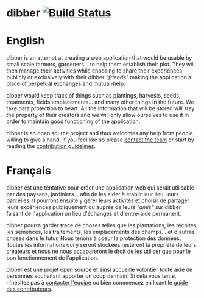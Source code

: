 dibber [![Build Status](https://secure.travis-ci.org/dibber-org/dibber.png?branch=master)](http://travis-ci.org/dibber-org/dibber)
====

English
=====

dibber is an attempt at creating a web application that would be usable by small scale farmers, gardeners... to help them establish their plot. They will then manage their activities while choosing to share their experiences publicly or exclusively with their dibber _"friends"_ making the application a place of perpetual exchanges and mutual-help.

dibber would keep track of things such as plantings, harvests, seeds, treatments, fields emplacements... and many other things in the future. We take data protection to heart. All the information that will be stored will stay the property of their creators and we will only allow ourselves to use it in order to maintain good functioning of the application.

dibber is an open source project and thus welcomes any help from people willing to give a hand. If you feel like so please [contact the team](https://github.com/dibber-org/dibber/wiki/How-to-contact-us/) or start by reading the [contribution guidelines](https://github.com/dibber-org/dibber/wiki/Contribution-guidelines).


Français
=====

dibber est une tentative pour créer une application web qui serait utilisable par des paysans, jardiniers... afin de les aider à établir leur lieu, leurs parcelles. Il pourront ensuite y gérer leurs activités et choisir de partager leurs expériences publiquement ou auprès de leurs _"amis"_ sur dibber faisant de l'application un lieu d'échanges et d'entre-aide permanent.

dibber pourra garder trace de choses telles que les plantations, les récoltes, les semences, les traitements, les emplacements des champs... et d'autres choses dans le futur. Nous tenons à coeur la protection des données. Toutes les informations qui y seront stockées resteront la propriété de leurs créateurs et nous ne nous accapareront le droit de les utiliser que pour le bon fonctionnement de l'application.

dibber est une projet open source et ainsi accueille volontier toute aide de personnes souhaitant apporter un coup de main. Si cela vous tente, n'hésitez pas à [contacter l'équipe](https://github.com/dibber-org/dibber/wiki/Nous-contacter/) ou bien commencez en lisant le [guide des contributeurs](https://github.com/dibber-org/dibber/wiki/Guide-des-contributeurs).